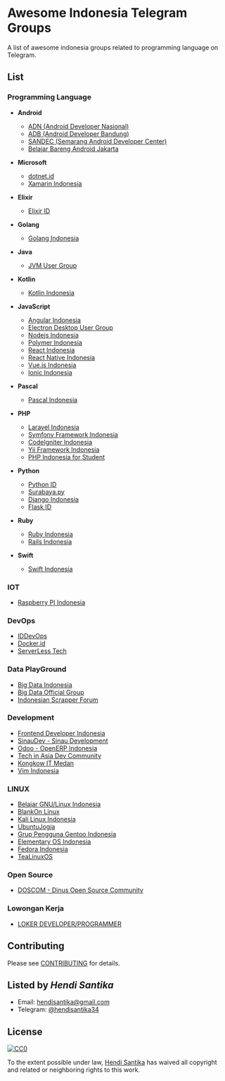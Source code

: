 # Awesome Indonesia Telegram Groups

A list of awesome indonesia groups related to programming language on Telegram.

## List

### Programming Language
* **Android**
  + [ADN (Android Developer Nasional)](https://t.me/androiddevelopernasional)
  + [ADB (Android Developer Bandung)](https://t.me/androidDevBdg)
  + [SANDEC (Semarang Android Developer Center)](https://t.me/AndroidSemarang)
  + [Belajar Bareng Android Jakarta](https://t.me/BelajarBarengAndroid)

* **Microsoft**
  + [dotnet.id](https://t.me/dotnetusergroup)
  + [Xamarin Indonesia](https://t.me/xamarinindonesia)

* **Elixir**
  + [Elixir ID](https://t.me/elixir_id)

* **Golang**
  + [Golang Indonesia](https://t.me/golangID)

* **Java**
  + [JVM User Group](https://t.me/JVMUserGroup)

* **Kotlin**
  + [Kotlin Indonesia](https://t.me/KotlinID)

* **JavaScript**
  + [Angular Indonesia](https://t.me/AngularID)
  + [Electron Desktop User Group](https://t.me/electronatom)
  + [Nodejs Indonesia](https://t.me/nodejsid)
  + [Polymer Indonesia](https://t.me/polymer_id)
  + [React Indonesia](https://t.me/react_id)
  + [React Native Indonesia](https://t.me/reactnative_id)
  + [Vue.js Indonesia](https://t.me/vuejsid)
  + [Ionic Indonesia](https://t.me/indonesiaionic)

* **Pascal**
  + [Pascal Indonesia](https://t.me/PascalID)

* **PHP**
  + [Laravel Indonesia](https://t.me/laravelindonesia)
  + [Symfony Framework Indonesia](https://t.me/symfonyid)
  + [CodeIgniter Indonesia](https://t.me/codeigniterindonesia)
  + [Yii Framework Indonesia](https://t.me/YiiFrameworkIndonesia)
  + [PHP Indonesia for Student](https://t.me/PHPIDforStudent)

* **Python**
  + [Python ID](https://t.me/pythonID)
  + [Surabaya.py](https://t.me/surabayadotpy)
  + [Django Indonesia](https://t.me/DjangoID)
  + [Flask ID](https://t.me/flaskid)

* **Ruby**
  + [Ruby Indonesia](https://t.me/ruby_id)
  + [Rails Indonesia](https://t.me/RailsID)

* **Swift**
  + [Swift Indonesia](https://t.me/swiftID)

### IOT
* [Raspberry PI Indonesia](https://t.me/raspberrypi_id)

### DevOps
* [IDDevOps](https://t.me/IDDevOps)
* [Docker.id](https://t.me/dockerid)
* [ServerLess Tech](https://t.me/ServerlessTech)

### Data PlayGround
* [Big Data Indonesia](https://t.me/bigdataID)
* [Big Data Official Group](https://t.me/idbigdata)
* [Indonesian Scrapper Forum](https://t.me/ScrapeID)

### Development
* [Frontend Developer Indonesia](https://t.me/FrontEndID)
* [SinauDev - Sinau Development](https://t.me/sinaudev)
* [Odoo - OpenERP Indonesia](https://t.me/odooindonesia)
* [Tech in Asia Dev Community](https://t.me/TIAdevcommunity)
* [Kongkow IT Medan](https://t.me/kongkowITMedan)
* [Vim Indonesia](https://t.me/VimID)

### LINUX
* [Belajar GNU/Linux Indonesia ](https://t.me/GNULinuxIndonesia)
* [BlankOn Linux](https://t.me/BlankOnLinux)
* [Kali Linux Indonesia](https://t.me/KaliLinuxID)
* [UbuntuJogja](https://telegram.me/joinchat/ABpxeD2F4kwRKrOb1cdl8Q)
* [Grup Pengguna Gentoo Indonesia](https://t.me/GPG_Indonesia)
* [Elementary OS Indonesia](https://t.me/elementaryID)
* [Fedora Indonesia](https://t.me/FedoraID)
* [TeaLinuxOS](https://t.me/joinchat/AAAAAEFFHm4-NdDP7aRREA)

### Open Source
* [DOSCOM - Dinus Open Source Community](https://t.me/doscomedia)

### Lowongan Kerja
* [LOKER DEVELOPER/PROGRAMMER](https://t.me/LokerDeveloper)

## Contributing
Please see [CONTRIBUTING](CONTRIBUTING.md) for details.

## Listed by *Hendi Santika*
- Email: hendisantika@gmail.com
- Telegram: [@hendisantika34](https://t.me/hendisantika34)

## License

[![CC0](https://i.creativecommons.org/p/zero/1.0/88x31.png)](https://creativecommons.org/publicdomain/zero/1.0/)

To the extent possible under law, [Hendi Santika](https://github.com/hendisantika) has waived all copyright and related or neighboring rights to this work.
